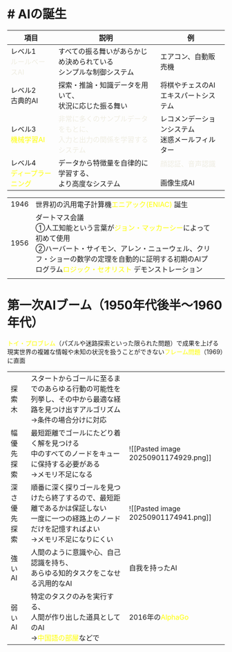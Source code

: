 # # AIの誕生

| 項目                                             | 説明                                                                       | 例                                                   |
| ---------------------------------------------- | ------------------------------------------------------------------------ | --------------------------------------------------- |
| レベル1<br><font color="#eeece1">ルールベースAI</font>  | すべての振る舞いがあらかじめ決められている<br>シンプルな制御システム                                     | エアコン、自動販売機                                          |
| レベル2<br>古典的AI                                  | 探索・推論・知識データを用いて、<br>状況に応じた振る舞い                                           | 将棋やチェスのAI<br>エキスパートシステム                             |
| レベル3<br><font color="#ffff00">機械学習AI</font>    | <font color="#eeece1">非常に多くのサンプルデータをもとに、<br>入力と出力の関係を学習するシステム</font><br> | レコメンデーションシステム<br>迷惑メールフィルター                         |
| レベル4<br><font color="#ffff00">ディープラーニング</font> | データから特徴量を自律的に学習する、<br>より高度なシステム                                          | <font color="#eeece1">顔認証、音声認識<br></font><br>画像生成AI |

|      |                                                                                                                                                                                         |     |
| ---- | --------------------------------------------------------------------------------------------------------------------------------------------------------------------------------------- | --- |
| 1946 | 世界初の汎用電子計算機<font color="#ffff00">エニアック(ENIAC) </font>誕生                                                                                                                                 |     |
| 1956 | ダートマス会議<br>①人工知能という言葉が<font color="#ffff00">ジョン・マッカーシー</font>によって初めて使用<br>②ハーバート・サイモン、アレン・ニューウェル、クリフ・ショーの数学の定理を自動的に証明する初期のAIプログラム<font color="#ffff00">ロジック・セオリスト</font> デモンストレーション<br> |     |
|      |                                                                                                                                                                                         |     |
# 第一次AIブーム（1950年代後半〜1960年代）
<font color="#ffff00">トイ・プロブレム</font>（パズルや迷路探索といった限られた問題）で成果を上げる
現実世界の複雑な情報や未知の状況を扱うことができない<font color="#ffff00">フレーム問題</font>（1969）に直面


|        |                                                                                  |                                            |
| ------ | -------------------------------------------------------------------------------- | ------------------------------------------ |
| 探索木    | スタートからゴールに至るまでのあらゆる行動の可能性を列挙し、その中から最適な経路を見つけ出すアルゴリズム→条件の場合分けに対応                  |                                            |
| 幅優先探索  | 最短距離でゴールにたどり着く解を見つける<br>中のすべてのノードをキューに保持する必要がある<br>→メモリ不足になる                     | ![[Pasted image 20250901174929.png]]       |
| 深さ優先探索 | 順番に深く探りゴールを見つけたら終了するので、最短距離であるかは保証しない<br>一度に一つの経路上のノードだけを記憶すればよい<br>→メモリ不足になりにくい | ![[Pasted image 20250901174941.png]]       |
| 強いAI   | 人間のように意識や心、自己認識を持ち、<br>あらゆる知的タスクをこなせる汎用的なAI                                      | 自我を持ったAI                                   |
| 弱いAI   | 特定のタスクのみを実行する、<br>人間が作り出した道具としてのAI<br>→<font color="#ffff00">中国語の部屋</font>などで    | 2016年の<font color="#ffff00">AlphaGo</font> |



